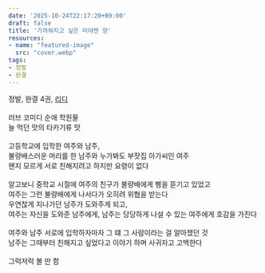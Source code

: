 ```yaml
---
date: '2025-10-24T22:17:20+09:00'
draft: false
title: '가까워지고 싶은 미야젠 양'
resources:
- name: "featured-image"
  src: "cover.webp"
tags:
- 정발
- 완결
---
```


정발, 완결 4권, [리디](https://ridibooks.com/books/2066002454)  
\
러브 코미디 순애 학원물  
늘 먹던 맛의 타카기류 맛  
\
고등학교에 입학한 여주와 남주,  
불량배스러운 머리를 한 남주와 누가봐도 부잣집 아가씨인 여주  
왠지 모르게 서로 친해지려고 하지만 요령이 없다  
\
알고보니 중학교 시절에 여주의 친구가 불량배에게 삥을 뜯기고 있었고  
여주는 그런 불량배에게 나서다가 오히려 위협을 받는다
\
우연찮게 지나가던 남주가 도와주게 되고,  
여주는 자신을 도와준 남주에게, 남주는 당당하게 나설 수 있는 여주에게 호감을 가진다  
\
여주와 남주 서로에 입학하자마자 그 떄 그 사람이라는 걸 알아챘던 것  
남주는 그때부터 친해지고 싶었다고 이야기 하며 사귀자고 고백한다  
\
그럭저럭 볼 만 함  